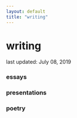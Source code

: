 ```yaml
---
layout: default
title: "writing"
---
```


# writing
last updated: July 08, 2019

<!-- blurb about current projects -->

### essays


### presentations


### poetry
